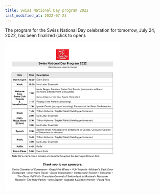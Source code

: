 ```yaml
---
title: Swiss National Day program 2022
last_modified_at: 2022-07-23
---
```


The program for the Swiss National Day celebration for tomorrow, July 24, 2022,
has been finalized (click to open):

[![Preview of Swiss National Day program][thumb]][progpdf]

[thumb]: </assets/images/2022-07-23-snd-program-th.jpg>
[progpdf]: </assets/pdf/2022-07-23-snd-program.pdf>
